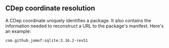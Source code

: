 ## CDep coordinate resolution
A CDep coordinate uniquely identifies a package. It also contains the information needed to reconstruct a URL to the package's manifest. Here's an example:

```
com.github.jomof:sqlite:3.16.2-rev51
```
